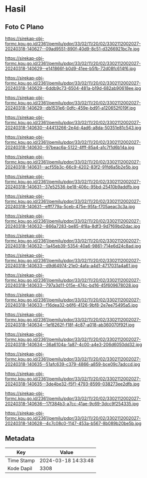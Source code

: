 # Hasil

## Foto C Plano

https://sirekap-obj-formc.kpu.go.id/2361/pemilu/pdpr/33/02/11/20/02/3302112002027-20240318-140627--09ad9551-890f-40d9-8c51-d3266921bc7e.jpg

https://sirekap-obj-formc.kpu.go.id/2361/pemilu/pdpr/33/02/11/20/02/3302112002027-20240318-140629--e141866f-b0d9-41ee-b5fb-72d08fc614f6.jpg

https://sirekap-obj-formc.kpu.go.id/2361/pemilu/pdpr/33/02/11/20/02/3302112002027-20240318-140629--6ddb9c73-6504-481a-b19d-682ab90618ee.jpg

https://sirekap-obj-formc.kpu.go.id/2361/pemilu/pdpr/33/02/11/20/02/3302112002027-20240318-140629--db1531e6-0dfc-459e-bd91-a120652f019f.jpg

https://sirekap-obj-formc.kpu.go.id/2361/pemilu/pdpr/33/02/11/20/02/3302112002027-20240318-140630--44413266-2e4d-4ad6-a8da-50351e81c543.jpg

https://sirekap-obj-formc.kpu.go.id/2361/pemilu/pdpr/33/02/11/20/02/3302112002027-20240318-140630--97beac6a-5122-4fff-85a4-a1c7f1d6b14a.jpg

https://sirekap-obj-formc.kpu.go.id/2361/pemilu/pdpr/33/02/11/20/02/3302112002027-20240318-140631--acf55b3c-66c9-4202-83f2-91fd6a5b2e5b.jpg

https://sirekap-obj-formc.kpu.go.id/2361/pemilu/pdpr/33/02/11/20/02/3302112002027-20240318-140631--37e52536-be18-406c-95bd-25410b9addfb.jpg

https://sirekap-obj-formc.kpu.go.id/2361/pemilu/pdpr/33/02/11/20/02/3302112002027-20240318-140631--efff779a-5ceb-475e-95fa-f705aeac3c3a.jpg

https://sirekap-obj-formc.kpu.go.id/2361/pemilu/pdpr/33/02/11/20/02/3302112002027-20240318-140632--866a7283-be85-4f8a-8df3-9d7f69bd2dac.jpg

https://sirekap-obj-formc.kpu.go.id/2361/pemilu/pdpr/33/02/11/20/02/3302112002027-20240318-140632--1a45eb39-5354-40a6-9861-714e6d24c8ad.jpg

https://sirekap-obj-formc.kpu.go.id/2361/pemilu/pdpr/33/02/11/20/02/3302112002027-20240318-140633--d9d64974-21e0-4afa-a4d1-4717031a4a61.jpg

https://sirekap-obj-formc.kpu.go.id/2361/pemilu/pdpr/33/02/11/20/02/3302112002027-20240318-140633--797a3d11-015e-474c-bd16-45f609678028.jpg

https://sirekap-obj-formc.kpu.go.id/2361/pemilu/pdpr/33/02/11/20/02/3302112002027-20240318-140633--f16dea32-b6f6-4126-9bf8-2e7ee75495a5.jpg

https://sirekap-obj-formc.kpu.go.id/2361/pemilu/pdpr/33/02/11/20/02/3302112002027-20240318-140634--1ef8262f-f18f-4c87-a018-ab360070f92f.jpg

https://sirekap-obj-formc.kpu.go.id/2361/pemilu/pdpr/33/02/11/20/02/3302112002027-20240318-140634--36a6104a-1a87-4c00-a4e3-206d6050dd32.jpg

https://sirekap-obj-formc.kpu.go.id/2361/pemilu/pdpr/33/02/11/20/02/3302112002027-20240318-140635--51afc639-c379-4866-a859-bce09c7adccd.jpg

https://sirekap-obj-formc.kpu.go.id/2361/pemilu/pdpr/33/02/11/20/02/3302112002027-20240318-140635--3de4be32-f5f1-4793-8599-038273ee2dfb.jpg

https://sirekap-obj-formc.kpu.go.id/2361/pemilu/pdpr/33/02/11/20/02/3302112002027-20240318-140636--17f384b3-a7cc-41ae-9c69-3dcc9f254335.jpg

https://sirekap-obj-formc.kpu.go.id/2361/pemilu/pdpr/33/02/11/20/02/3302112002027-20240318-140628--4c7c08c0-1147-453a-b567-8b089b20be5b.jpg


## Metadata

| Key        | Value               |
| ---------- | ------------------- |
| Time Stamp | 2024-03-18 14:33:48 |
| Kode Dapil | 3308                |



